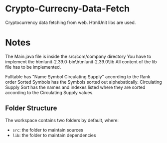 # Crypto-Currecny-Data-Fetch
Cryptocurrency data fetching from web. HtmlUnit libs are used.

# Notes
The Main.java file is inside the src/com/company directory
You have to implement the htmlunit-2.39.0-bin\htmlunit-2.39.0\lib 
All content of the lib file has to be implemented.


Fulltable has "Name Symbol Circulating Supply" according to the Rank order
Sorted Symbols has the Symbols sorted out alphebatically.
Circulating Supply Sort has the names and indexes listed where they are sorted according to the Circulating Supply values.

## Folder Structure

The workspace contains two folders by default, where:

- `src`: the folder to maintain sources
- `lib`: the folder to maintain dependencies
